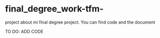 # final_degree_work-tfm-
project about mi final degree project. You can find code and the document 

TO DO: ADD CODE
